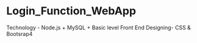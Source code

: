 # Login_Function_WebApp
Technology - Node.js + MySQL + Basic level Front End Designing- CSS &amp; Bootsrap4
